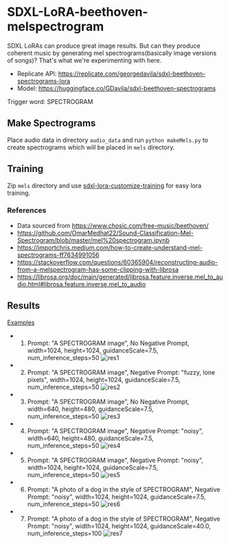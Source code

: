 # SDXL-LoRA-beethoven-melspectrogram

SDXL LoRAs can produce great image results. But can they produce coherent music by generating mel spectrograms(basically image versions of songs)? That's what we're experimenting with here.

- Replicate API: https://replicate.com/georgedavila/sdxl-beethoven-spectrograms-lora
- Model: https://huggingface.co/GDavila/sdxl-beethoven-spectrograms

Trigger word: SPECTROGRAM

## Make Spectrograms

Place audio data in directory `audio_data` and run `python makeMels.py` to create spectrograms which will be placed in `mels` directory. 

## Training
Zip `mels` directory and use [sdxl-lora-customize-training](https://replicate.com/zylim0702/sdxl-lora-customize-training) for easy lora training. 


### References 

- Data sourced from https://www.chosic.com/free-music/beethoven/
- https://github.com/OmarMedhat22/Sound-Classification-Mel-Spectrogram/blob/master/mel%20spectrogram.ipynb
- https://importchris.medium.com/how-to-create-understand-mel-spectrograms-ff7634991056
- https://stackoverflow.com/questions/60365904/reconstructing-audio-from-a-melspectrogram-has-some-clipping-with-librosa
- https://librosa.org/doc/main/generated/librosa.feature.inverse.mel_to_audio.html#librosa.feature.inverse.mel_to_audio

## Results

[Examples](https://replicate.com/georgedavila/sdxl-beethoven-spectrograms-lora/examples)

- 1) Prompt: "A SPECTROGRAM image", No Negative Prompt, width=1024, height=1024, guidanceScale=7.5, num_inference_steps=50
![res1](results/res1.png)

- 2) Prompt: "A SPECTROGRAM image", Negative Prompt: "fuzzy, lone pixels", width=1024, height=1024, guidanceScale=7.5, num_inference_steps=50
![res2](results/res2.png)

- 3) Prompt: "A SPECTROGRAM image", No Negative Prompt, width=640, height=480, guidanceScale=7.5, num_inference_steps=50
![res3](results/res3.png)

- 4) Prompt: "A SPECTROGRAM image", Negative Prompt: "noisy", width=640, height=480, guidanceScale=7.5, num_inference_steps=50
![res4](results/res4.png)

- 5) Prompt: "A SPECTROGRAM image", Negative Prompt: "noisy", width=1024, height=1024, guidanceScale=7.5, num_inference_steps=50
![res5](results/res5.png)

- 6) Prompt: "A photo of a dog in the style of SPECTROGRAM", Negative Prompt: "noisy", width=1024, height=1024, guidanceScale=7.5, num_inference_steps=50
![res6](results/res6.png)

- 7) Prompt: "A photo of a dog in the style of SPECTROGRAM", Negative Prompt: "noisy", width=1024, height=1024, guidanceScale=40.0, num_inference_steps=100
![res7](results/res7.png)